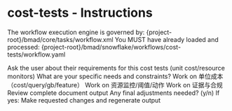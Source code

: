 # cost-tests - Instructions

<critical>The workflow execution engine is governed by: {project-root}/bmad/core/tasks/workflow.xml</critical>
<critical>You MUST have already loaded and processed: {project-root}/bmad/snowflake/workflows/cost-tests/workflow.yaml</critical>

<workflow>

<step n="1" goal="Understand Requirements">
<action>Ask the user about their requirements for this cost tests (unit cost/resource monitors)</action>
<ask>What are your specific needs and constraints?</ask>
</step>

<step n="2" goal="单位成本（Cost/Query/GB/Feature）">
<action>Work on 单位成本（cost/query/gb/feature）</action>
<template-output section="unit"/>
</step>

<step n="3" goal="资源监控/阈值/动作">
<action>Work on 资源监控/阈值/动作</action>
<template-output section="budgets"/>
</step>

<step n="4" goal="证据与合规">
<action>Work on 证据与合规</action>
<template-output section="evidence"/>
</step>

<step n="5" goal="Review and Finalize">
<action>Review complete document output</action>
<ask>Any final adjustments needed? (y/n)</ask>
<check>If yes:</check>
  <action>Make requested changes and regenerate output</action>
</step>

</workflow>
